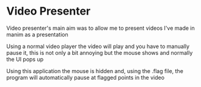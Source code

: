 # Video Presenter

Video presenter's main aim was to allow me to present videos I've made in manim as a presentation

Using a normal video player the video will play and you have to manually pause it, this is not only a bit annoying but the mouse shows and normally the UI pops up

Using this application the mouse is hidden and, using the .flag file, the program will automatically pause at flagged points in the video
